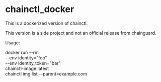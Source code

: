 # chainctl_docker

This is a dockerized version of chainctl. 

This version is a side project and not an official release from chainguard. 

Usage:

 docker run --rm \
   --env identity="foo" \
   --env identity_token="bar" \
   chainctl-image:latest \
  chainctl img list --parent=example.com

